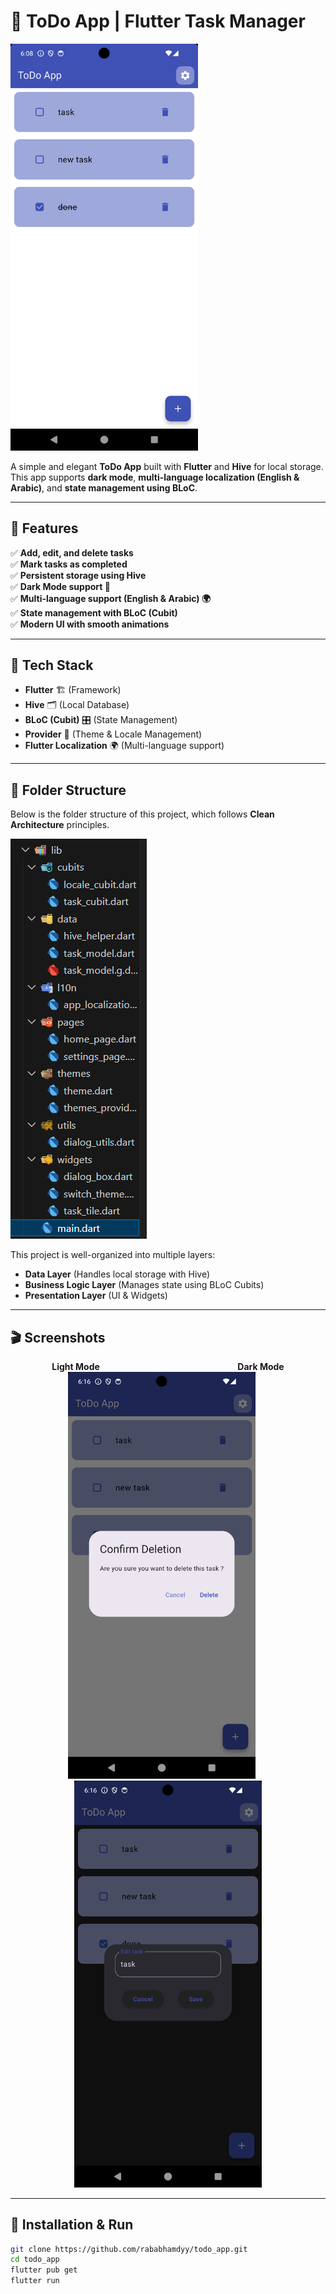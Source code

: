 # 📝 ToDo App | Flutter Task Manager

<img src="assets/images/app.png" alt="Folder Structure" width="300"/>

A simple and elegant **ToDo App** built with **Flutter** and **Hive** for local storage.  
This app supports **dark mode**, **multi-language localization (English & Arabic)**, and **state management using BLoC**.

---

## 🚀 Features

✅ **Add, edit, and delete tasks**  
✅ **Mark tasks as completed**  
✅ **Persistent storage using Hive**  
✅ **Dark Mode support 🌙**  
✅ **Multi-language support (English & Arabic) 🌍**  
✅ **State management with BLoC (Cubit)**  
✅ **Modern UI with smooth animations**  

---

## 📌 Tech Stack

- **Flutter** 🏗️ (Framework)
- **Hive** 🗂️ (Local Database)
- **BLoC (Cubit)** 🎛️ (State Management)
- **Provider** 🔄 (Theme & Locale Management)
- **Flutter Localization** 🌍 (Multi-language support)

---

## 📂 Folder Structure

Below is the folder structure of this project, which follows **Clean Architecture** principles.  

![Folder Structure](assets/images/App_Structure.png)

This project is well-organized into multiple layers:  
- **Data Layer** (Handles local storage with Hive)  
- **Business Logic Layer** (Manages state using BLoC Cubits)  
- **Presentation Layer** (UI & Widgets)  

---

## 🎬 Screenshots

<p align="center">
  <b>Light Mode</b> &nbsp;&nbsp;&nbsp;&nbsp;&nbsp;&nbsp;&nbsp;&nbsp;&nbsp;&nbsp;&nbsp;&nbsp;&nbsp;&nbsp;&nbsp;&nbsp;&nbsp;&nbsp;&nbsp;&nbsp;&nbsp;&nbsp;&nbsp;&nbsp;&nbsp;&nbsp;&nbsp;&nbsp;&nbsp;&nbsp;&nbsp;&nbsp;&nbsp;&nbsp;&nbsp;&nbsp;&nbsp;&nbsp;&nbsp;&nbsp;&nbsp;&nbsp;&nbsp;&nbsp;&nbsp;&nbsp;&nbsp;&nbsp;&nbsp;&nbsp;&nbsp;&nbsp;&nbsp;&nbsp; <b>Dark Mode</b><br>
  <img src="assets/images/light_mode.png" alt="Light Mode" width="300"/>
  &nbsp;&nbsp;&nbsp;&nbsp;
  <img src="assets/images/dark_mode.png" alt="Dark Mode" width="300"/>
</p>

---

## 🔧 Installation & Run

```bash
git clone https://github.com/rababhamdyy/todo_app.git
cd todo_app
flutter pub get
flutter run
